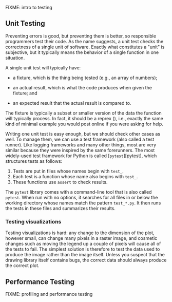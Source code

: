 ---
---

FIXME: intro to testing

## Unit Testing

Preventing errors is good, but preventing them is better, so responsible
programmers test their code.  As the name suggests, a <span g="unit_test">unit
test</span> checks the correctness of a single unit of software.  Exactly what
constitutes a "unit" is subjective, but it typically means the behavior of a
single function in one situation.

A single unit test will typically have:

-   a <span g="fixture">fixture</span>, which is the thing being tested (e.g., an
    array of numbers);

-   an <span g="actual_result">actual result</span>, which is what the code
    produces when given the fixture; and

-   an <span g="expected_result">expected result</span> that the actual result is
    compared to.

The fixture is typically a subset or smaller version of the data the function
will typically process. In fact, it should be a reprex (<span
x="collaborate"></span>), i.e., exactly the same kind of minimal example you
would post online if you were asking for help.

Writing one unit test is easy enough, but we should check other cases as well.
To manage them, we can use a <span g="test_framework">test framework</span>
(also called a <span g="test_runner">test runner</span>).  Like logging
frameworks and many other things, most are very similar because they were
inspired by the same forerunners. The most widely-used test framework for Python
is called [`pytest`][pytest], which structures tests as follows:

1.  Tests are put in files whose names begin with `test_`.
2.  Each test is a function whose name also begins with `test_`.
3.  These functions use `assert` to check results.

The `pytest` library comes with a command-line tool that is also called
`pytest`.  When run with no options, it searches for all files in or below the
working directory whose names match the pattern `test_*.py`.  It then runs the
tests in these files and summarizes their results.

<div class="callout" markdown="1">

### Testing visualizations

Testing visualizations is hard: any change to the dimension of the plot, however
small, can change many pixels in a <span g="raster_image">raster image</span>,
and cosmetic changes such as moving the legend up a couple of pixels will cause
all of the tests to fail.  The simplest solution is therefore to test the data
used to produce the image rather than the image itself.  Unless you suspect that
the drawing library itself contains bugs, the correct data should always produce
the correct plot.

</div>

## Performance Testing

FIXME: profiling and performance testing
